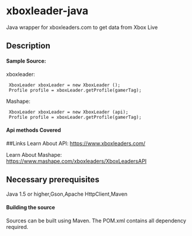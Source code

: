 xboxleader-java
===============

Java wrapper for xboxleaders.com to get data from Xbox Live

## Description

#### Sample Source:

xboxleader:

     XboxLeader xboxLeader = new XboxLeader ();
     Profile profile = xboxLeader.getProfile(gamerTag);
     
Mashape:

     XboxLeader xboxLeader = new XboxLeader (api);
     Profile profile = xboxLeader.getProfile(gamerTag);
     
#### Api methods Covered

  
##Links
  Learn About API: https://www.xboxleaders.com/
  
  Learn About Mashape: https://www.mashape.com/xboxleaders/XboxLeadersAPI
 
 
 
## Necessary prerequisites
 Java 1.5 or higher,Gson,Apache HttpClient,Maven
 
 
#### Building the source
 Sources can be built using Maven. The POM.xml contains all dependency required.
